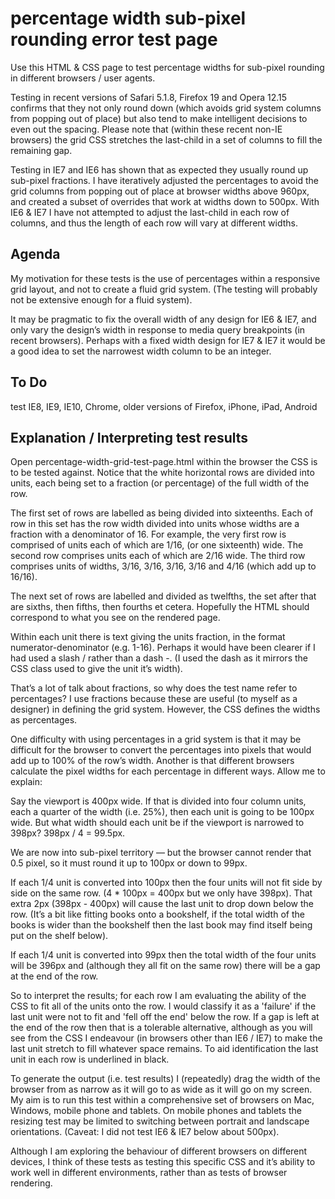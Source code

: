 percentage width sub-pixel rounding error test page
===================================================

Use this HTML & CSS page to test percentage widths for sub-pixel rounding in different browsers / user agents.

Testing in recent versions of Safari 5.1.8, Firefox 19 and Opera 12.15 confirms that they not only round down (which avoids grid system columns from popping out of place) but also tend to make intelligent decisions to even out the spacing.  Please note that (within these recent non-IE browsers) the grid CSS stretches the last-child in a set of columns to fill the remaining gap.

Testing in IE7 and IE6 has shown that as expected they usually round up sub-pixel fractions. I have iteratively adjusted the percentages to avoid the grid columns from popping out of place at browser widths above 960px, and created a subset of overrides that work at widths down to 500px.  With IE6 & IE7 I have not attempted to adjust the last-child in each row of columns, and thus the length of each row will vary at different widths.

## Agenda
My motivation for these tests is the use of percentages within a responsive grid layout, and not to create a fluid grid system. (The testing will probably not be extensive enough for a fluid system).

It may be pragmatic to fix the overall width of any design for IE6 & IE7, and only vary the design’s width in response to media query breakpoints (in recent browsers). Perhaps with a fixed width design for IE7 & IE7 it would be a good idea to set the narrowest width column to be an integer.

## To Do
test IE8, IE9, IE10, Chrome, older versions of Firefox, iPhone, iPad, Android

## Explanation / Interpreting test results
Open percentage-width-grid-test-page.html within the browser the CSS is to be tested against. Notice that the white horizontal rows are divided into units, each being set to a fraction (or percentage) of the full width of the row.

The first set of rows are labelled as being divided into sixteenths. Each of row in this set has the row width divided into units whose widths are a fraction with a denominator of 16. For example, the very first row is comprised of units each of which are 1/16, (or one sixteenth) wide. The second row comprises units each of which are 2/16 wide. The third row comprises units of widths, 3/16, 3/16, 3/16, 3/16 and 4/16 (which add up to 16/16).

The next set of rows are labelled and divided as twelfths, the set after that are sixths, then fifths, then fourths et cetera. Hopefully the HTML should correspond to what you see on the rendered page.

Within each unit there is text giving the units fraction, in the format numerator-denominator (e.g. 1-16). Perhaps it would have been clearer if I had used a slash / rather than a dash -. (I used the dash as it mirrors the CSS class used to give the unit it’s width).

That’s a lot of talk about fractions, so why does the test name refer to percentages? I use fractions because these are useful (to myself as a designer) in defining the grid system. However, the CSS defines the widths as percentages.

One difficulty with using percentages in a grid system is that it may be difficult for the browser to convert the percentages into pixels that would add up to 100% of the row’s width. Another is that different browsers calculate the pixel widths for each percentage in different ways. Allow me to explain:

Say the viewport is 400px wide. If that is divided into four column units, each a quarter of the width (i.e. 25%), then each unit is going to be 100px wide. But what width should each unit be if the viewport is narrowed to 398px? 398px / 4 = 99.5px.

We are now into sub-pixel territory — but the browser cannot render that 0.5 pixel, so it must round it up to 100px or down to 99px.

If each 1/4 unit is converted into 100px then the four units will not fit side by side on the same row. (4 * 100px = 400px but we only have 398px). That extra 2px (398px - 400px) will cause the last unit to drop down below the row. (It’s a bit like fitting books onto a bookshelf, if the total width of the books is wider than the bookshelf then the last book may find itself being put on the shelf below).

If each 1/4 unit is converted into 99px then the total width of the four units will be 396px and (although they all fit on the same row) there will be a gap at the end of the row.

So to interpret the results; for each row I am evaluating the ability of the CSS to fit all of the units onto the row. I would classify it as a 'failure' if the last unit were not to fit and 'fell off the end' below the row. If a gap is left at the end of the row then that is a tolerable alternative, although as you will see from the CSS I endeavour (in browsers other than IE6 / IE7) to make the last unit stretch to fill whatever space remains.  To aid identification the last unit in each row is underlined in black.

To generate the output (i.e. test results) I (repeatedly) drag the width of the browser from as narrow as it will go to as wide as it will go on my screen. My aim is to run this test within a comprehensive set of browsers on Mac, Windows, mobile phone and tablets. On mobile phones and tablets the resizing test may be limited to switching between portrait and landscape orientations. (Caveat: I did not test IE6 & IE7 below about 500px).

Although I am exploring the behaviour of different browsers on different devices, I think of these tests as testing this specific CSS and it’s ability to work well in different environments, rather than as tests of browser rendering.

				
				
				
